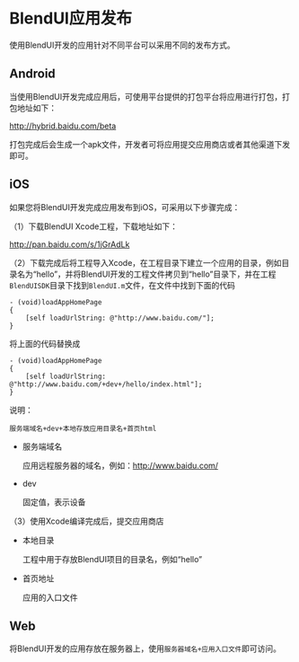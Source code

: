 # BlendUI应用发布

使用BlendUI开发的应用针对不同平台可以采用不同的发布方式。

## Android

当使用BlendUI开发完成应用后，可使用平台提供的打包平台将应用进行打包，打包地址如下：



<http://hybrid.baidu.com/beta>

打包完成后会生成一个apk文件，开发者可将应用提交应用商店或者其他渠道下发即可。

## iOS

如果您将BlendUI开发完成应用发布到iOS，可采用以下步骤完成：

（1）下载BlendUI Xcode工程，下载地址如下：

<http://pan.baidu.com/s/1jGrAdLk>

（2）下载完成后将工程导入Xcode，在工程目录下建立一个应用的目录，例如目录名为“hello”，并将BlendUI开发的工程文件拷贝到“hello”目录下，并在工程`BlendUISDK`目录下找到`BlendUI.m`文件，在文件中找到下面的代码

	- (void)loadAppHomePage
	{
    	[self loadUrlString: @"http://www.baidu.com/"];
	}

将上面的代码替换成

	- (void)loadAppHomePage
	{
    	[self loadUrlString: @"http://www.baidu.com/+dev+/hello/index.html"];
	}
	
说明：

	服务端域名+dev+本地存放应用目录名+首页html
	
* 服务端域名

	应用远程服务器的域名，例如：http://www.baidu.com/
	
* dev

	固定值，表示设备
	
（3）使用Xcode编译完成后，提交应用商店
	
* 本地目录

	工程中用于存放BlendUI项目的目录名，例如“hello”
	
* 首页地址

	应用的入口文件

## Web

将BlendUI开发的应用存放在服务器上，使用`服务器域名+应用入口文件`即可访问。